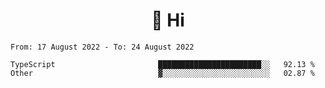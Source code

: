 <h1 align="center">👋 Hi</h1>
<!-- <h3 align="center">An enthusiastic frontend developer</h3> -->

<!--START_SECTION:waka-->

```text
From: 17 August 2022 - To: 24 August 2022

TypeScript                       ███████████████████████░░   92.13 %
Other                            ▓░░░░░░░░░░░░░░░░░░░░░░░░   02.87 %
```

<!--END_SECTION:waka-->
